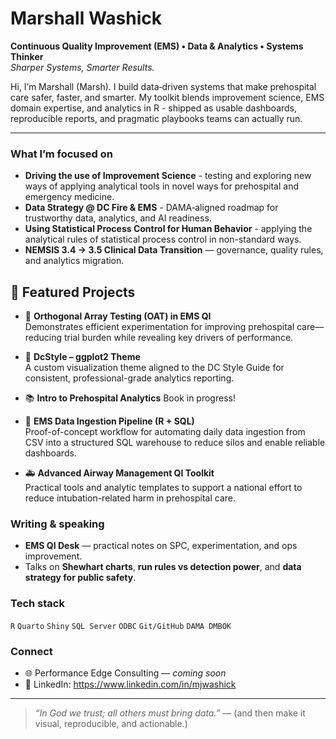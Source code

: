 # Marshall Washick
**Continuous Quality Improvement (EMS) • Data & Analytics • Systems Thinker**  
*Sharper Systems, Smarter Results.*

Hi, I’m Marshall (Marsh). I build data‑driven systems that make prehospital care safer, faster, and smarter. My toolkit blends improvement science, EMS domain expertise, and analytics in R - shipped as usable dashboards, reproducible reports, and pragmatic playbooks teams can actually run.

---

### What I’m focused on
- **Driving the use of Improvement Science** - testing and exploring new ways of applying analytical tools in novel ways for prehospital and emergency medicine.
- **Data Strategy @ DC Fire & EMS** - DAMA‑aligned roadmap for trustworthy data, analytics, and AI readiness.
- **Using Statistical Process Control for Human Behavior** - applying the analytical rules of statistical process control in non-standard ways.
- **NEMSIS 3.4 → 3.5 Clinical Data Transition** — governance, quality rules, and analytics migration.


## 🚀 Featured Projects

- 🧪 **Orthogonal Array Testing (OAT) in EMS QI**  
  Demonstrates efficient experimentation for improving prehospital care—reducing trial burden while revealing key drivers of performance.  

- 🎨 **DcStyle – ggplot2 Theme**  
  A custom visualization theme aligned to the DC Style Guide for consistent, professional-grade analytics reporting.  

- 📚 **Intro to Prehospital Analytics**
  Book in progress!

- 🔗 **EMS Data Ingestion Pipeline (R + SQL)**  
  Proof-of-concept workflow for automating daily data ingestion from CSV into a structured SQL warehouse to reduce silos and enable reliable dashboards.  

- 🚑 **Advanced Airway Management QI Toolkit**  
  Practical tools and analytic templates to support a national effort to reduce intubation-related harm in prehospital care.

### Writing & speaking
- **EMS QI Desk** — practical notes on SPC, experimentation, and ops improvement.  
- Talks on **Shewhart charts**, **run rules vs detection power**, and **data strategy for public safety**.

### Tech stack
`R` `Quarto` `Shiny` `SQL Server` `ODBC` `Git/GitHub` `DAMA DMBOK`

### Connect
- 🌐 Performance Edge Consulting — *coming soon*
- 💼 LinkedIn: https://www.linkedin.com/in/mjwashick

---

> *“In God we trust; all others must bring data.”* — (and then make it visual, reproducible, and actionable.)
